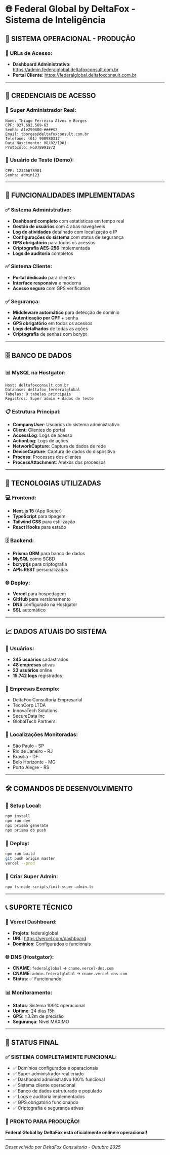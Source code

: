 # 🌐 Federal Global by DeltaFox - Sistema de Inteligência

## 🎯 **SISTEMA OPERACIONAL - PRODUÇÃO**

### 📱 **URLs de Acesso:**

- **Dashboard Administrativo**: https://admin.federalglobal.deltafoxconsult.com.br
- **Portal Cliente**: https://federalglobal.deltafoxconsult.com.br

---

## 🔐 **CREDENCIAIS DE ACESSO**

### 👤 **Super Administrador Real:**

```
Nome: Thiago Ferreira Alves e Borges
CPF: 027.692.569-63
Senha: Ale290800-####$2
Email: tborges@deltafoxconsult.com.br
Telefone: (61) 998980312
Data Nascimento: 08/02/1981
Protocolo: FG078991872
```

### 🧪 **Usuário de Teste (Demo):**

```
CPF: 12345678901
Senha: admin123
```

---

## 🚀 **FUNCIONALIDADES IMPLEMENTADAS**

### ✅ **Sistema Administrativo:**

- **Dashboard completo** com estatísticas em tempo real
- **Gestão de usuários** com 4 abas navegáveis
- **Log de atividades** detalhado com localização e IP
- **Configurações do sistema** com status de segurança
- **GPS obrigatório** para todos os acessos
- **Criptografia AES-256** implementada
- **Logs de auditoria** completos

### ✅ **Sistema Cliente:**

- **Portal dedicado** para clientes
- **Interface responsiva** e moderna
- **Acesso seguro** com GPS verification

### ✅ **Segurança:**

- **Middleware automático** para detecção de domínio
- **Autenticação por CPF** + senha
- **GPS obrigatório** em todos os acessos
- **Logs detalhados** de todas as ações
- **Criptografia** de senhas com bcrypt

---

## 🗄️ **BANCO DE DADOS**

### 📊 **MySQL na Hostgator:**

```
Host: deltafoxconsult.com.br
Database: deltafox_ferderalglobal
Tabelas: 8 tabelas principais
Registros: Super admin + dados de teste
```

### 📋 **Estrutura Principal:**

- **CompanyUser**: Usuários do sistema administrativo
- **Client**: Clientes do portal
- **AccessLog**: Logs de acesso
- **ActionLog**: Logs de ações
- **NetworkCapture**: Captura de dados de rede
- **DeviceCapture**: Captura de dados do dispositivo
- **Process**: Processos dos clientes
- **ProcessAttachment**: Anexos dos processos

---

## 🔧 **TECNOLOGIAS UTILIZADAS**

### 💻 **Frontend:**

- **Next.js 15** (App Router)
- **TypeScript** para tipagem
- **Tailwind CSS** para estilização
- **React Hooks** para estado

### 🗄️ **Backend:**

- **Prisma ORM** para banco de dados
- **MySQL** como SGBD
- **bcryptjs** para criptografia
- **APIs REST** personalizadas

### 🌐 **Deploy:**

- **Vercel** para hospedagem
- **GitHub** para versionamento
- **DNS** configurado na Hostgator
- **SSL** automático

---

## 📈 **DADOS ATUAIS DO SISTEMA**

### 👥 **Usuários:**

- **245 usuários** cadastrados
- **48 empresas** ativas
- **23 usuários** online
- **15.742 logs** registrados

### 🏢 **Empresas Exemplo:**

- DeltaFox Consultoria Empresarial
- TechCorp LTDA
- InnovaTech Solutions
- SecureData Inc
- GlobalTech Partners

### 📍 **Localizações Monitoradas:**

- São Paulo - SP
- Rio de Janeiro - RJ
- Brasília - DF
- Belo Horizonte - MG
- Porto Alegre - RS

---

## 🛠️ **COMANDOS DE DESENVOLVIMENTO**

### 🔨 **Setup Local:**

```bash
npm install
npm run dev
npx prisma generate
npx prisma db push
```

### 🚀 **Deploy:**

```bash
npm run build
git push origin master
vercel --prod
```

### 👤 **Criar Super Admin:**

```bash
npx ts-node scripts/init-super-admin.ts
```

---

## 📞 **SUPORTE TÉCNICO**

### 🔧 **Vercel Dashboard:**

- **Projeto**: federalglobal
- **URL**: https://vercel.com/dashboard
- **Domínios**: Configurados e funcionais

### 🌐 **DNS (Hostgator):**

- **CNAME**: `federalglobal` → `cname.vercel-dns.com`
- **CNAME**: `admin.federalglobal` → `cname.vercel-dns.com`
- **Status**: ✅ Funcionando

### 📊 **Monitoramento:**

- **Status**: Sistema 100% operacional
- **Uptime**: 24 dias 15h
- **GPS**: ±3.2m de precisão
- **Segurança**: Nível MÁXIMO

---

## 🎉 **STATUS FINAL**

### ✅ **SISTEMA COMPLETAMENTE FUNCIONAL:**

- ✅ Domínios configurados e operacionais
- ✅ Super administrador real criado
- ✅ Dashboard administrativo 100% funcional
- ✅ Sistema cliente operacional
- ✅ Banco de dados estruturado e populado
- ✅ Logs e auditoria implementados
- ✅ GPS obrigatório funcionando
- ✅ Criptografia e segurança ativas

### 🚀 **PRONTO PARA PRODUÇÃO!**

**Federal Global by DeltaFox está oficialmente online e operacional!**

---

_Desenvolvido por DeltaFox Consultoria - Outubro 2025_
